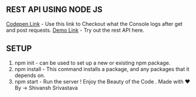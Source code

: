 ## REST API USING NODE JS

[Codepen Link](https://codepen.io/Shivansh_Srivastava/pen/OJPqqVr?editors=1010) - Use this link to Checkout what the Console logs after get and post requests.
[Demo Link](#) - Try out the rest API here.

## SETUP

 1. npm init - can be used to set up a new or existing npm package.
 2. npm install - This command installs a package, and any packages that it depends on.
 3. npm start - Run the server !
Enjoy the Beauty of the Code . Made with ❤️ By -> Shivansh Srivastava
